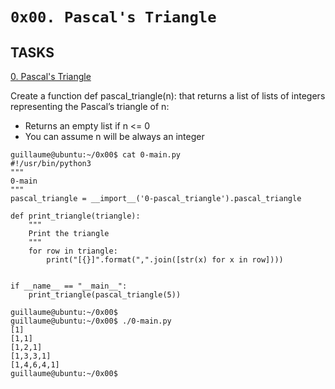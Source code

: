 `0x00. Pascal's Triangle`
===

## TASKS

[0. Pascal's Triangle](https://github.com/Finally-Kwaku/alx-interview/blob/master/0x00-pascal_triangle/0-pascal_triangle.py)

Create a function def pascal_triangle(n): that returns a list of lists of integers representing the Pascal’s triangle of n:

* Returns an empty list if n <= 0
* You can assume n will be always an integer

```
guillaume@ubuntu:~/0x00$ cat 0-main.py
#!/usr/bin/python3
"""
0-main
"""
pascal_triangle = __import__('0-pascal_triangle').pascal_triangle

def print_triangle(triangle):
    """
    Print the triangle
    """
    for row in triangle:
        print("[{}]".format(",".join([str(x) for x in row])))


if __name__ == "__main__":
    print_triangle(pascal_triangle(5))

guillaume@ubuntu:~/0x00$ 
guillaume@ubuntu:~/0x00$ ./0-main.py
[1]
[1,1]
[1,2,1]
[1,3,3,1]
[1,4,6,4,1]
guillaume@ubuntu:~/0x00$ 
```
